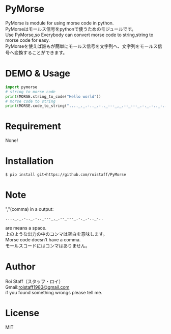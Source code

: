 # PyMorse
PyMorse is module for using morse code in python.  
PyMorseはモールス信号をpythonで使うためのモジュールです。  
Use PyMorse,so Everybody can convert morse code to string,string to morse code for easy.  
PyMorseを使えば誰もが簡単にモールス信号を文字列へ、文字列をモールス信号へ変換することができます。
# DEMO & Usage
```Python  
import pymorse
# string to morse code
print(MORSE.string_to_code("Hello world"))
# morse code to string
print(MORSE.code_to_string("...._._.-.._.-.._---_,_.--_---_.-._.-.._-.."))# A comma means a space.
```
# Requirement
None!
# Installation
```bash
$ pip install git+https://github.com/roistaff/PyMorse
```
# Note
  ","(comma) in a output:
 ```
 ...._._.-.._.-.._---_,_.--_---_.-._.-.._-..
 ```
 are means a space.  
 上のような出力の中のコンマは空白を意味します。  
 Morse code doesn't have a comma.   
 モールスコードにはコンマはありません。
# Author
 Roi Staff（スタッフ・ロイ）  
 Gmail:roistaff1983@gmail.com  
 if you found something wrongs please tell me.
# License
MIT
